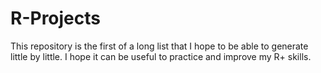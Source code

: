 # R-Projects
This repository is the first of a long list that I hope to be able to generate little by little. I hope it can be useful to practice and improve my R+ skills.
